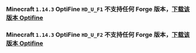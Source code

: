### Minecraft `1.14.3` OptiFine `HD_U_F1` 不支持**任何** Forge 版本，[下载该版本 Optifine](https://optifine.cn/download/OptiFine_1.14.3_HD_U_F1.jar)

### Minecraft `1.14.3` OptiFine `HD_U_F2` 不支持**任何** Forge 版本，[下载该版本 Optifine](https://optifine.cn/download/OptiFine_1.14.3_HD_U_F2.jar)

